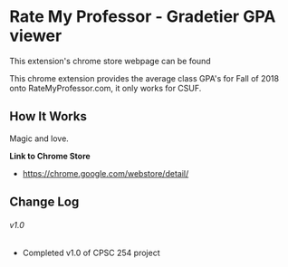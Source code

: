 # Rate My Professor - Gradetier GPA viewer
This extension's chrome store webpage can be found 

This chrome extension provides the average class GPA's for Fall of 2018
onto RateMyProfessor.com, it only works for CSUF.

## How It Works
Magic and love.

__Link to Chrome Store__
* https://chrome.google.com/webstore/detail/

## Change Log
###### v1.0 ######
- Completed v1.0 of CPSC 254 project